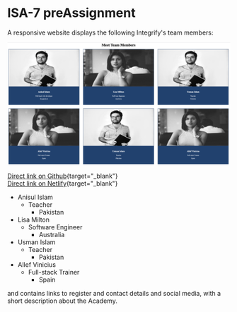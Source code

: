 # ISA-7 preAssignment

A responsive website displays the following Integrify's team members:

![Image of the team members](./images/team-members.png)

[Direct link on Github](https://wael35nl.github.io/ISA-HTML-CSS-PreAssignment/){target="_blank"}  
[Direct link on Netlify](https://amazing-muffin-9c69c6.netlify.app){target="_blank"}

- Anisul Islam
  - Teacher
    - Pakistan
- Lisa Milton
  - Software Engineer
    - Australia
- Usman Islam
  - Teacher
    - Pakistan
- Allef Vinicius
  - Full-stack Trainer
    - Spain

and contains links to register and contact details and social media, with a short description about the Academy.
